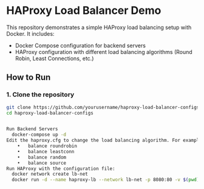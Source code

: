 # HAProxy Load Balancer Demo

This repository demonstrates a simple HAProxy load balancing setup with Docker. It includes:
- Docker Compose configuration for backend servers
- HAProxy configuration with different load balancing algorithms (Round Robin, Least Connections, etc.)

## How to Run

### 1. Clone the repository

```bash
git clone https://github.com/yourusername/haproxy-load-balancer-configs.git
cd haproxy-load-balancer-configs


Run Backend Servers
  docker-compose up -d
Edit the haproxy.cfg to change the load balancing algorithm. For example:
	•	balance roundrobin
	•	balance leastconn
	•	balance random
	•	balance source
Run HAProxy with the configuration file:
  docker network create lb-net
  docker run -d --name haproxy-lb --network lb-net -p 8080:80 -v $(pwd)/haproxy.cfg:/usr/local/etc/haproxy/haproxy.cfg:ro haproxy:latest
